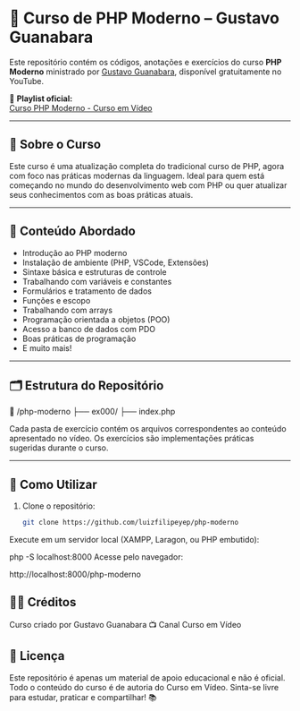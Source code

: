 # 📘 Curso de PHP Moderno – Gustavo Guanabara

Este repositório contém os códigos, anotações e exercícios do curso **PHP Moderno** ministrado por [Gustavo Guanabara](https://www.youtube.com/@CursoemVideo), disponível gratuitamente no YouTube.

🎥 **Playlist oficial:**  
[Curso PHP Moderno - Curso em Vídeo](https://www.youtube.com/playlist?list=PLHz_AreHm4dlFPrCXCmd5g92860x_Pbr_)

---

## 📌 Sobre o Curso

Este curso é uma atualização completa do tradicional curso de PHP, agora com foco nas práticas modernas da linguagem. Ideal para quem está começando no mundo do desenvolvimento web com PHP ou quer atualizar seus conhecimentos com as boas práticas atuais.

---

## 🧠 Conteúdo Abordado

- Introdução ao PHP moderno
- Instalação de ambiente (PHP, VSCode, Extensões)
- Sintaxe básica e estruturas de controle
- Trabalhando com variáveis e constantes
- Formulários e tratamento de dados
- Funções e escopo
- Trabalhando com arrays
- Programação orientada a objetos (POO)
- Acesso a banco de dados com PDO
- Boas práticas de programação
- E muito mais!

---

## 🗂 Estrutura do Repositório

📁 /php-moderno ├── ex000/ ├── index.php

Cada pasta de exercício contém os arquivos correspondentes ao conteúdo apresentado no vídeo. Os exercícios são implementações práticas sugeridas durante o curso.

---

## 🚀 Como Utilizar

1. Clone o repositório:
   ```bash
   git clone https://github.com/luizfilipeyep/php-moderno
Execute em um servidor local (XAMPP, Laragon, ou PHP embutido):

php -S localhost:8000
Acesse pelo navegador:

http://localhost:8000/php-moderno

## 🧑‍🏫 Créditos

Curso criado por Gustavo Guanabara
📺 Canal Curso em Vídeo

## 📄 Licença

Este repositório é apenas um material de apoio educacional e não é oficial.
Todo o conteúdo do curso é de autoria do Curso em Vídeo.
Sinta-se livre para estudar, praticar e compartilhar! 📚